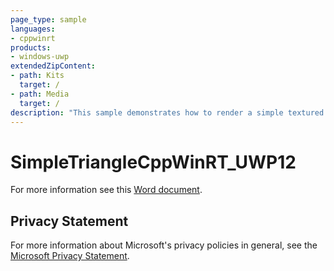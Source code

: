 ```yaml
---
page_type: sample
languages:
- cppwinrt
products:
- windows-uwp
extendedZipContent:
- path: Kits
  target: /
- path: Media
  target: /
description: "This sample demonstrates how to render a simple textured quad using Direct3D 12 in a Universal Windows Platform (UWP) app using C++/WinRT."
---
```


# SimpleTriangleCppWinRT_UWP12

For more information see this [Word document](https://github.com/microsoft/Xbox-ATG-Samples/blob/master/UWPSamples/IntroGraphics/SimpleTriangleCppWinRT_UWP12/Readme.docx).

## Privacy Statement

For more information about Microsoft's privacy policies in general, see the [Microsoft Privacy Statement](https://privacy.microsoft.com/privacystatement/).

